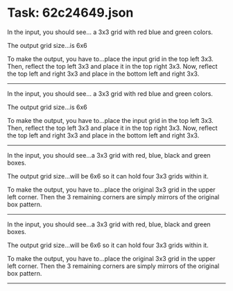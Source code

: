 # Task: 62c24649.json

In the input, you should see... a 3x3 grid with red blue and green colors.

The output grid size...is 6x6

To make the output, you have to...place the input grid in the top left 3x3. Then, reflect the top left 3x3 and place it in the top right 3x3. Now, reflect the top left and right 3x3 and place in the bottom left and right 3x3.

---

In the input, you should see... a 3x3 grid with red blue and green colors.

The output grid size...is 6x6

To make the output, you have to...place the input grid in the top left 3x3. Then, reflect the top left 3x3 and place it in the top right 3x3. Now, reflect the top left and right 3x3 and place in the bottom left and right 3x3.

---

In the input, you should see...a 3x3 grid with red, blue, black and green boxes.

The output grid size...will be 6x6 so it can hold four 3x3 grids within it.

To make the output, you have to...place the original 3x3 grid in the upper left corner. Then the 3 remaining corners are simply mirrors of the original box pattern.

---

In the input, you should see...a 3x3 grid with red, blue, black and green boxes.

The output grid size...will be 6x6 so it can hold four 3x3 grids within it.

To make the output, you have to...place the original 3x3 grid in the upper left corner. Then the 3 remaining corners are simply mirrors of the original box pattern.

---

